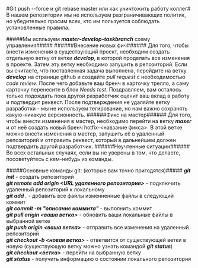 #Git push --force и git rebase master или как уничтожить работу коллег#
В нашем репозитории мы не используем разграничивающих политик, но убедительно просим всех, кто им пользуется соблюдать установленные правила.

#####Мы испльзуем ***master-develop-taskbranch*** схему управления#####
######Внесение новых фич######
Для того, чтобы внести изменения в существующий проект, необходим создать отдельную ветку от ветки ***develop***, в которой проделать все изменения в проекте. Затем эту ветку необходимо запушить в репозиторий. Если вы считаете, что поставленная задача выполнена, перейдите на ветку ***develop*** на странице github и создайте *pull request* с необходимостью *code review*.
После чего добавьте ваш бренч в карточку трелло, а саму карточку перенесите в блок *Needs test*. Поздравляем, вам осталось только подождать пока другой разработчик оценит ваш вклад в работу и подтвердит  реквест. После подтверждения не удаляйте ветку разработки - мы не используем тегирование, но нам важно сохранять какую-никакую версионность.
######Фикс на мастер######
Для того, чтобы внести изменения в мастер, необходимо перейти на ветку ***maser*** и от неё создать новый бренч hotfix-<навзание фикса>. В этой ветке можно внести изменения в мастер, запушить её в удаленный репозиторий и отправить реквест, который в дальнейшем должен подтвердить другой разработчик.
######Неучтенные ситуации######
Во всех остальных случаях, если вы не уверены в том, что делаете, посоветуйтесь с кем-нибудь из команды.

#####Основные команды git: (которые вам точно пригодятся)#####
***git init*** - создать репозиторий<br/>
***git remote add origin <URL удаленного репозитория>*** - подключить удаленный репозиторий к локальному<br/>
***git add .*** - добавить все файлы изменненные файлы в следующий коммит<br/>
***git commit -m "описание коммита"*** - выполнить коммит<br/>
***git pull origin <ваша ветка>*** - обновить ваши локальные файлы в выбранной ветке<br/>
***git push origin <ваша ветка>*** - отправить все изменения на удаленный репозиторий<br/>
***git checkout -b <новая ветка>*** - ответвится от существующей ветки в новую (существующую ветку можно узнать командой ***git status***)<br/>
***git checkout <ветка>*** - перейти на выбранную ветку<br/>
***git status*** - получить информацию о состоянии локального репозитория<br/>